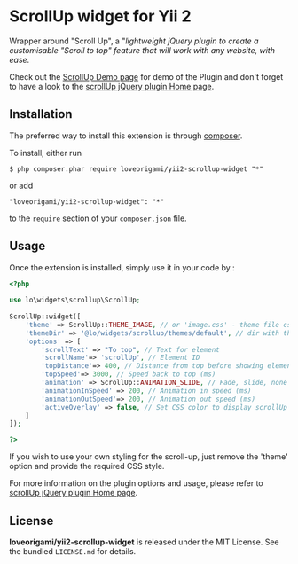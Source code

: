 ScrollUp widget for Yii 2
==============================

Wrapper around "Scroll Up", a "*lightweight jQuery plugin to create a customisable "Scroll to top" feature that will work with any website, with ease*. 

Check out the  [ScrollUp Demo page](http://markgoodyear.com/labs/scrollup/) for demo of the Plugin and don't forget to have a look
to the [scrollUp jQuery plugin Home page](http://markgoodyear.com/2013/01/scrollup-jquery-plugin/).


## Installation

The preferred way to install this extension is through [composer](http://getcomposer.org/download/). 

To install, either run

```
$ php composer.phar require loveorigami/yii2-scrollup-widget "*"
```
or add

```
"loveorigami/yii2-scrollup-widget": "*"
```

to the ```require``` section of your `composer.json` file.


Usage
-----

Once the extension is installed, simply use it in your code by :

```php
<?php 
	 		
use lo\widgets\scrollup\ScrollUp;
 
ScrollUp::widget([
	'theme' => ScrollUp::THEME_IMAGE, // or 'image.css' - theme file css
	'themeDir' => '@lo/widgets/scrollup/themes/default', // dir with theme file css.
	'options' => [
		'scrollText' => "To top", // Text for element
		'scrollName'=> 'scrollUp', // Element ID
		'topDistance'=> 400, // Distance from top before showing element (px)
		'topSpeed'=> 3000, // Speed back to top (ms)
		'animation' => ScrollUp::ANIMATION_SLIDE, // Fade, slide, none
		'animationInSpeed' => 200, // Animation in speed (ms)
		'animationOutSpeed'=> 200, // Animation out speed (ms)
		'activeOverlay' => false, // Set CSS color to display scrollUp active point, e.g '#00FFFF'
	]
]);

?>
```
If you wish to use your own styling for the scroll-up, just remove the 'theme' option and provide the required CSS style.

For more information on the plugin options and usage, please refer to [scrollUp jQuery plugin Home page](http://markgoodyear.com/2013/01/scrollup-jquery-plugin/).



## License

**loveorigami/yii2-scrollup-widget** is released under the MIT License. See the bundled `LICENSE.md` for details.